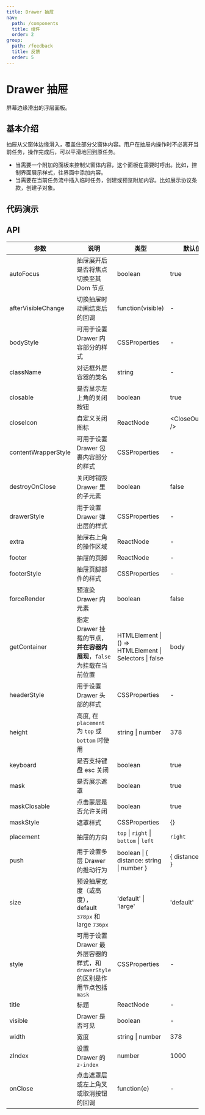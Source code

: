 ```yaml
---
title: Drawer 抽屉
nav:
  path: /components
  title: 组件
  order: 2
group:
  path: /feedback
  title: 反馈
  order: 5
---
```


# Drawer 抽屉

屏幕边缘滑出的浮层面板。

## 基本介绍

抽屉从父窗体边缘滑入，覆盖住部分父窗体内容。用户在抽屉内操作时不必离开当前任务，操作完成后，可以平滑地回到原任务。

- 当需要一个附加的面板来控制父窗体内容，这个面板在需要时呼出。比如，控制界面展示样式，往界面中添加内容。
- 当需要在当前任务流中插入临时任务，创建或预览附加内容。比如展示协议条款，创建子对象。

## 代码演示

<code src="demos/feedback/drawer/basic-right.tsx" title="基础抽屉" desc="基础抽屉，点击触发按钮抽屉从右滑出，点击遮罩区关闭。"></code>

<code src="demos/feedback/drawer/placement.tsx" title="自定义位置" desc="自定义位置，点击触发按钮抽屉从相应的位置滑出，点击遮罩区关闭。"></code>

<code src="demos/feedback/drawer/extra.tsx" title="额外操作" desc="在 Ant Design 规范中，操作按钮建议放在抽屉的右上角，可以使用 `extra` 属性来实现。"></code>

<code src="demos/feedback/drawer/render-in-current.tsx" title="渲染在当前 DOM" desc="渲染在当前 dom 里。自定义容器，查看 `getContainer`。"></code>

<code src="demos/feedback/drawer/form-in-drawer.tsx" title="抽屉表单" desc="在抽屉中使用表单。"></code>

<code src="demos/feedback/drawer/user-profile.tsx" title="信息预览抽屉" desc="需要快速预览对象概要时使用，点击遮罩区关闭。"></code>

<code src="demos/feedback/drawer/multi-level-drawer.tsx" title="多层抽屉" desc="在抽屉内打开新的抽屉，用以解决多分支任务的复杂状况。"></code>

<code src="demos/feedback/drawer/size.tsx" title="预设宽度" desc="抽屉的默认宽度为 `378px`，另外还提供一个大号抽屉 `736px`，可以用 `size` 属性来设置。"></code>

<code src="demos/feedback/drawer/config-provider.tsx" title="ConfigProvider" desc="支持 ConfigProvider 配置。"></code>

<code src="demos/feedback/drawer/no-mask.tsx" title="无遮罩" desc="通过 `mask={false}` 去掉遮罩。"></code>

## API

| 参数                | 说明                                                                             | 类型                                                   | 默认值               | 版本   |
| ------------------- | -------------------------------------------------------------------------------- | ------------------------------------------------------ | -------------------- | ------ |
| autoFocus           | 抽屉展开后是否将焦点切换至其 Dom 节点                                            | boolean                                                | true                 | 4.17.0 |
| afterVisibleChange  | 切换抽屉时动画结束后的回调                                                       | function(visible)                                      | -                    |        |
| bodyStyle           | 可用于设置 Drawer 内容部分的样式                                                 | CSSProperties                                          | -                    |        |
| className           | 对话框外层容器的类名                                                             | string                                                 | -                    |        |
| closable            | 是否显示左上角的关闭按钮                                                         | boolean                                                | true                 |        |
| closeIcon           | 自定义关闭图标                                                                   | ReactNode                                              | &lt;CloseOutlined /> |        |
| contentWrapperStyle | 可用于设置 Drawer 包裹内容部分的样式                                             | CSSProperties                                          | -                    |        |
| destroyOnClose      | 关闭时销毁 Drawer 里的子元素                                                     | boolean                                                | false                |        |
| drawerStyle         | 用于设置 Drawer 弹出层的样式                                                     | CSSProperties                                          | -                    |        |
| extra               | 抽屉右上角的操作区域                                                             | ReactNode                                              | -                    | 4.17.0 |
| footer              | 抽屉的页脚                                                                       | ReactNode                                              | -                    |        |
| footerStyle         | 抽屉页脚部件的样式                                                               | CSSProperties                                          | -                    |        |
| forceRender         | 预渲染 Drawer 内元素                                                             | boolean                                                | false                |        |
| getContainer        | 指定 Drawer 挂载的节点，**并在容器内展现**，`false` 为挂载在当前位置             | HTMLElement \| () => HTMLElement \| Selectors \| false | body                 |        |
| headerStyle         | 用于设置 Drawer 头部的样式                                                       | CSSProperties                                          | -                    |        |
| height              | 高度, 在 `placement` 为 `top` 或 `bottom` 时使用                                 | string \| number                                       | 378                  |        |
| keyboard            | 是否支持键盘 esc 关闭                                                            | boolean                                                | true                 |        |
| mask                | 是否展示遮罩                                                                     | boolean                                                | true                 |        |
| maskClosable        | 点击蒙层是否允许关闭                                                             | boolean                                                | true                 |        |
| maskStyle           | 遮罩样式                                                                         | CSSProperties                                          | {}                   |        |
| placement           | 抽屉的方向                                                                       | `top` \| `right` \| `bottom` \| `left`                 | `right`              |        |
| push                | 用于设置多层 Drawer 的推动行为                                                   | boolean \| { distance: string \| number }              | { distance: 180 }    | 4.5.0+ |
| size                | 预设抽屉宽度（或高度），default `378px` 和 large `736px`                         | 'default' \| 'large'                                   | 'default'            | 4.17.0 |
| style               | 可用于设置 Drawer 最外层容器的样式，和 `drawerStyle` 的区别是作用节点包括 `mask` | CSSProperties                                          | -                    |        |
| title               | 标题                                                                             | ReactNode                                              | -                    |        |
| visible             | Drawer 是否可见                                                                  | boolean                                                | -                    |        |
| width               | 宽度                                                                             | string \| number                                       | 378                  |        |
| zIndex              | 设置 Drawer 的 `z-index`                                                         | number                                                 | 1000                 |        |
| onClose             | 点击遮罩层或左上角叉或取消按钮的回调                                             | function(e)                                            | -                    |        |
